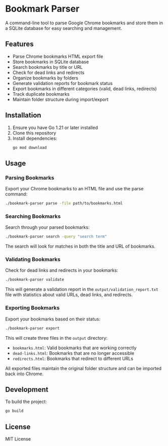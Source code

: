# Bookmark Parser

A command-line tool to parse Google Chrome bookmarks and store them in a SQLite database for easy searching and management.

## Features

- Parse Chrome bookmarks HTML export file
- Store bookmarks in SQLite database
- Search bookmarks by title or URL
- Check for dead links and redirects
- Organize bookmarks by folders
- Generate validation reports for bookmark status
- Export bookmarks in different categories (valid, dead links, redirects)
- Track duplicate bookmarks
- Maintain folder structure during import/export

## Installation

1. Ensure you have Go 1.21 or later installed
2. Clone this repository
3. Install dependencies:
   ```bash
   go mod download
   ```

## Usage

### Parsing Bookmarks

Export your Chrome bookmarks to an HTML file and use the parse command:

```bash
./bookmark-parser parse -file path/to/bookmarks.html
```

### Searching Bookmarks

Search through your parsed bookmarks:

```bash
./bookmark-parser search -query "search term"
```

The search will look for matches in both the title and URL of bookmarks.

### Validating Bookmarks

Check for dead links and redirects in your bookmarks:

```bash
./bookmark-parser validate
```

This will generate a validation report in the `output/validation_report.txt` file with statistics about valid URLs, dead links, and redirects.

### Exporting Bookmarks

Export your bookmarks based on their status:

```bash
./bookmark-parser export
```

This will create three files in the `output` directory:
- `bookmarks.html`: Valid bookmarks that are working correctly
- `dead-links.html`: Bookmarks that are no longer accessible
- `redirects.html`: Bookmarks that redirect to different URLs

All exported files maintain the original folder structure and can be imported back into Chrome.

## Development

To build the project:

```bash
go build
```

## License

MIT License